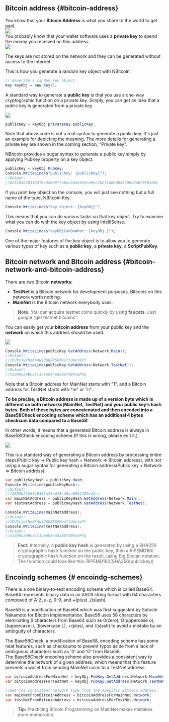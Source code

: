 ## Bitcoin address {#bitcoin-address}

You know that your **Bitcoin Address** is what you share to the world to get paid.  
![](../assets/BitcoinAddress.png)  
You probably know that your wallet software uses a **private key** to spend the money you received on this address.  
![](../assets/PrivateKey.png)  

The keys are not stored on the network and they can be generated without access to the Internet.  

This is how you generate a random key object with NBitcoin:  
```cs  
// Generate a random key object.
Key keyObj = new Key(); 
```  
A standard way to generate a **public key** is that you use a one-way cryptographic function on a private key.
Simply, you can get an idea that a public key is generated from a private key. 

![](../assets/PrivKeyPubKey.png)  
```cs 
publicKey = keyObj.privateKey.publicKey;
```
Note that above code is not a real syntax to generate a public key. It's just an example for depicting the meaning. 
The more details for generating a private key are shown in the coming section, "Private key".

NBitcoin provides a sugar syntax to generate a public key simply by applying PubKey property on a key object.
```cs
publicKey = keyObj.PubKey;
Console.WriteLine($"publicKey: {publicKey}");
//Output:
//0251036303164f6c458e9f7abecb4e55e5ce9ec2b2f1d06d633c9653a07976560c
```

If you print key object on the console, you will just see nothing but a full name of the type, NBitcoin.Key.
```cs
Console.WriteLine($"key object: {keyObj}");
```
This means that you can do various tasks on that key object.
Try to examine what you can do with the key object by using IntelliSense.

```cs
Console.WriteLine($"keyObjCanDoWhat: {keyObj.}");
```

One of the major features of the key object is to allow you to generate various types of key such as a **public key**, a **private key**, a **ScriptPubKey**.



## Bitcoin network and Bitcoin address {#bitcoin-network-and-bitcoin-address}
There are two Bitcoin **networks**: 
* **TestNet** is a Bitcoin network for development purposes. Bitcoins on this network worth nothing.  
* **MainNet** is the Bitcoin network everybody uses.  

> **Note:** You can acquire testnet coins quickly by using **faucets**. Just google "get testnet bitcoins".  

You can easily get your **bitcoin address** from your public key and the **network** on which this address should be used. 

![](../assets/PubKeyToAddr.png)  

```cs 
Console.WriteLine(publicKey.GetAddress(Network.Main)); 
//Output:
//1PUYsjwfNmX64wS368ZR5FMouTtUmvtmTY
Console.WriteLine(publicKey.GetAddress(Network.TestNet)); 
//Output:
//n3zWAo2eBnxLr3ueohXnuAa8mTVBhxmPhq
```  
Note that a Bitcoin address for MainNet starts with "1", and a Bitcoin address for TestNet starts with "m" or "n".

**To be precise, a Bitcoin address is made up of a version byte which is different on both networks(MainNet, TestNet) and your public key’s hash bytes. Both of these bytes are concatenated and then encoded into a Base58Check encoding scheme which has an additional 4 bytes checksum data compared to a Base58:**  

In other words, it means that a generated Bitcoin address is always in Base58Check encoding scheme.(If this is wrong, please edit it.)

![](../assets/PubKeyHashToBitcoinAddress.png)  

This is a standard way of generating a Bitcoin address by processing entire steps(Public key -> Public key hash + Network => Bitcoin address), with not using a sugar syntax for generating a Bitcoin address(Public key + Network => Bitcoin address).
```cs 
var publicKeyHash = publicKey.Hash;
Console.WriteLine(publicKeyHash);
//Output:
//f6889b21b5540353a29ed18c45ea0031280c42cf
var mainNetAddress = publicKeyHash.GetAddress(Network.Main);
var testNetAddress = publicKeyHash.GetAddress(Network.TestNet);

Console.WriteLine(mainNetAddress); 
//Output:
//1PUYsjwfNmX64wS368ZR5FMouTtUmvtmTY
Console.WriteLine(testNetAddress); 
//Output:
//n3zWAo2eBnxLr3ueohXnuAa8mTVBhxmPhq
```  

> **Fact:** Internally, a **public key hash** is generated by using a SHA256 cryptographic hash function on the public key, then a RIPEMD160 cryptographic hash function on the result, using Big Endian notation. The function could look like this: RIPEMD160(SHA256(publickey))  

## Encoindg schemes {# encoindg-schemes}
There is a one binary-to-text encoding scheme which is called Base64.
Base64 represents binary data in an ASCII string format with 64 characters composed of A-Z, a-z, 0-9, and +(plus) ,/(slash).

Base58 is a modification of Base64 which was first suggested by Satoshi Nakamoto for Bitcoin implementation.
Base58 uses 58 characters by eleminating 6 characters from Base64 such as 0(zero), O(uppercase o), I(uppercase i), l(lowercase L), +(plus), and /(slash) to avoid a mistake by an ambiguity of characters.

The Base58Check, a modification of Base58, encoding scheme has some neat features, such as checksums to prevent typos aside from a lack of ambiguous characters such as '0' and 'O' from Base58.  
The Base58Check encoding scheme also provides a consistent way to determine the network of a given address, which means that this feature prevents a wallet from sending MainNet coins to a TestNet address.
```cs
var bitcoinAddressForMainNet = keyObj.PubKey.GetAddress(Network.MainNet);
var bitcoinAddressForTestNet = keyObj.PubKey.GetAddress(Network.TestNet);

//Get the consistent network type from the specific Bitcoin address.
var mainNetFromBitcoinAddress = bitcoinAddressForMainNet.Network;
var testNetFromBitcoinAddress = bitcoinAddressForTestNet.Network;
```

> **Tip:** Practicing Bitcoin Programming on MainNet makes mistakes more memorable.  

